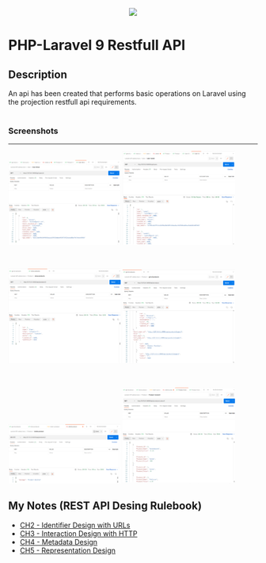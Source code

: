 <p align="center"><a href="https://laravel.com" target="_blank"><img src="https://raw.githubusercontent.com/laravel/art/master/logo-lockup/5%20SVG/2%20CMYK/1%20Full%20Color/laravel-logolockup-cmyk-red.svg" width="400"></a></p>

<p align="center">
<h1> PHP-Laravel 9 Restfull API  </h1>
</p>

## Description
An api has been created that performs basic operations on Laravel using the projection restfull api requirements.
<br>
<br>

### Screenshots
<hr>

<p float='left'>
<img src='./images/user-show.png' width='45%'/>
<img src='./images/user-list.png' width='45%'/>
</p>
<br>
<p float='left'>
<img src='./images/prd-show.png' width='45%'/>
<img src='./images/prd-get-all.png' width='45%'/>
</p>
<br>
<p float='left'>
<img src='./images/prd-delete.png' width='45%'/>
<img src='./images/prd-costum-list.png' width='45%'/>
</p>


## My Notes (REST API Desing Rulebook)


<ul>
       <li> 
       <a href='./images/Notes/ch2.md'> CH2 - Identifier Design with URLs </a>
       </li>
       <li> 
       <a href='./images/Notes/ch3.md'> CH3 - Interaction Design with HTTP </a>
       </li>
       <li> 
       <a href='./images/Notes/ch4.md'> CH4 - Metadata Design </a>
       </li>
       <li> 
       <a href='./images/Notes/ch5.md'> CH5 - Representation Design </a>
       </li>
       
</ul>
